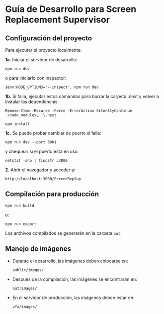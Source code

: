 # Guía de Desarrollo para Screen Replacement Supervisor

## Configuración del proyecto

Para ejecutar el proyecto localmente:

**1a.** Iniciar el servidor de desarrollo:
   ```
   npm run dev
   ```
   o para iniciarlo con inspector:
   ```
   $env:NODE_OPTIONS='--inspect'; npm run dev
   ```


**1b.** Si falla, ejecutar estos comandos para borrar la carpeta .next y volver a instalar las dependencias:
   ```
   Remove-Item -Recurse -Force -ErrorAction SilentlyContinue .\node_modules, .\.next
   ```
   ```
   npm install
   ```


**1c.** Se puede probar cambiar de puerto si falla:
   ```
   npm run dev --port 3001
   ```
   y chequear si el puerto está en uso:
   ```
   netstat -ano | findstr :3000
   ```


**2.** Abrir el navegador y acceder a:
   ```
   http://localhost:3000/ScreenRepSup
   ```


## Compilación para producción
   ```
   npm run build
   ```
   o:
   ```
   npm run export
   ```
Los archivos compilados se generarán en la carpeta `out`.

## Manejo de imágenes

- Durante el desarrollo, las imágenes deben colocarse en:
  ```
  public/images/
  ```

- Después de la compilación, las imágenes se encontrarán en:
  ```
  out/images/
  ```

- En el servidor de producción, las imágenes deben estar en:
  ```
  vfx/images/
  ```
